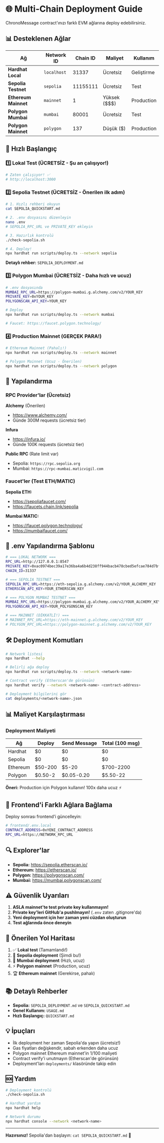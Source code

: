# 🌐 Multi-Chain Deployment Guide

ChronoMessage contract'ınızı farklı EVM ağlarına deploy edebilirsiniz.

## 📊 Desteklenen Ağlar

| Ağ | Network ID | Chain ID | Maliyet | Kullanım |
|-----|-----------|----------|---------|----------|
| **Hardhat Local** | `localhost` | 31337 | Ücretsiz | Geliştirme |
| **Sepolia Testnet** | `sepolia` | 11155111 | Ücretsiz | Test |
| **Ethereum Mainnet** | `mainnet` | 1 | Yüksek ($$$) | Production |
| **Polygon Mumbai** | `mumbai` | 80001 | Ücretsiz | Test |
| **Polygon Mainnet** | `polygon` | 137 | Düşük ($) | Production |

## 🚀 Hızlı Başlangıç

### 1️⃣ Lokal Test (ÜCRETSİZ - Şu an çalışıyor!)

```bash
# Zaten çalışıyor! ✅
# http://localhost:3000
```

### 2️⃣ Sepolia Testnet (ÜCRETSİZ - Önerilen ilk adım)

```bash
# 1. Hızlı rehberi okuyun
cat SEPOLIA_QUICKSTART.md

# 2. .env dosyasını düzenleyin
nano .env
# SEPOLIA_RPC_URL ve PRIVATE_KEY ekleyin

# 3. Hazırlık kontrolü
./check-sepolia.sh

# 4. Deploy!
npx hardhat run scripts/deploy.ts --network sepolia
```

**Detaylı rehber:** `SEPOLIA_DEPLOYMENT.md`

### 3️⃣ Polygon Mumbai (ÜCRETSİZ - Daha hızlı ve ucuz)

```bash
# .env dosyasında
MUMBAI_RPC_URL=https://polygon-mumbai.g.alchemy.com/v2/YOUR_KEY
PRIVATE_KEY=0xYOUR_KEY
POLYGONSCAN_API_KEY=YOUR_KEY

# Deploy
npx hardhat run scripts/deploy.ts --network mumbai

# Faucet: https://faucet.polygon.technology/
```

### 4️⃣ Production Mainnet (GERÇEK PARA!)

```bash
# Ethereum Mainnet (Pahalı!)
npx hardhat run scripts/deploy.ts --network mainnet

# Polygon Mainnet (Ucuz - Önerilen)
npx hardhat run scripts/deploy.ts --network polygon
```

## 🔑 Yapılandırma

### RPC Provider'lar (Ücretsiz)

**Alchemy** (Önerilen)
- https://www.alchemy.com/
- Günde 300M requests (ücretsiz tier)

**Infura**
- https://infura.io/
- Günde 100K requests (ücretsiz tier)

**Public RPC** (Rate limit var)
- Sepolia: `https://rpc.sepolia.org`
- Mumbai: `https://rpc-mumbai.maticvigil.com`

### Faucet'ler (Test ETH/MATIC)

**Sepolia ETH:**
- https://sepoliafaucet.com/
- https://faucets.chain.link/sepolia

**Mumbai MATIC:**
- https://faucet.polygon.technology/
- https://mumbaifaucet.com/

## 📝 .env Yapılandırma Şablonu

```bash
# === LOKAL NETWORK ===
RPC_URL=http://127.0.0.1:8547
PRIVATE_KEY=0xac0974bec39a17e36ba4a6b4d238ff944bacb478cbed5efcae784d7bf4f2ff80
CHAIN_ID=31337

# === SEPOLIA TESTNET ===
SEPOLIA_RPC_URL=https://eth-sepolia.g.alchemy.com/v2/YOUR_ALCHEMY_KEY
ETHERSCAN_API_KEY=YOUR_ETHERSCAN_KEY

# === POLYGON MUMBAI TESTNET ===
MUMBAI_RPC_URL=https://polygon-mumbai.g.alchemy.com/v2/YOUR_ALCHEMY_KEY
POLYGONSCAN_API_KEY=YOUR_POLYGONSCAN_KEY

# === MAINNET (DİKKATLİ!) ===
# MAINNET_RPC_URL=https://eth-mainnet.g.alchemy.com/v2/YOUR_KEY
# POLYGON_RPC_URL=https://polygon-mainnet.g.alchemy.com/v2/YOUR_KEY
```

## 🛠️ Deployment Komutları

```bash
# Network listesi
npx hardhat --help

# Belirli ağa deploy
npx hardhat run scripts/deploy.ts --network <network-name>

# Contract verify (Etherscan'de görünsün)
npx hardhat verify --network <network-name> <contract-address>

# Deployment bilgilerini gör
cat deployments/<network-name>.json
```

## 📊 Maliyet Karşılaştırması

### Deployment Maliyeti

| Ağ | Deploy | Send Message | Total (100 msg) |
|-----|--------|--------------|-----------------|
| Hardhat | $0 | $0 | $0 |
| Sepolia | $0 | $0 | $0 |
| Ethereum | $50-200 | $5-20 | $700-2200 |
| Polygon | $0.50-2 | $0.05-0.20 | $5.50-22 |

**Öneri:** Production için Polygon kullanın! 100x daha ucuz ⚡

## 🧪 Frontend'i Farklı Ağlara Bağlama

Deploy sonrası frontend'i güncelleyin:

```bash
# frontend/.env.local
CONTRACT_ADDRESS=0xYENI_CONTRACT_ADDRESS
RPC_URL=https://NETWORK_RPC_URL
```

## 🔍 Explorer'lar

- **Sepolia:** https://sepolia.etherscan.io/
- **Ethereum:** https://etherscan.io/
- **Polygon:** https://polygonscan.com/
- **Mumbai:** https://mumbai.polygonscan.com/

## ⚠️ Güvenlik Uyarıları

1. **ASLA mainnet'te test private key kullanmayın!**
2. **Private key'leri GitHub'a pushlmayın!** (`.env` zaten .gitignore'da)
3. **Yeni deployment için her zaman yeni cüzdan oluşturun**
4. **Test ağlarında önce deneyin**

## 🎯 Önerilen Yol Haritası

1. ✅ **Lokal test** (Tamamlandı!)
2. 🧪 **Sepolia deployment** (Şimdi bu!)
3. 🚀 **Mumbai deployment** (Hızlı, ucuz)
4. ⚡ **Polygon mainnet** (Production, ucuz)
5. 🏆 **Ethereum mainnet** (Gerekirse, pahalı)

## 📚 Detaylı Rehberler

- **Sepolia:** `SEPOLIA_DEPLOYMENT.md` ve `SEPOLIA_QUICKSTART.md`
- **Genel Kullanım:** `USAGE.md`
- **Hızlı Başlangıç:** `QUICKSTART.md`

## 💡 İpuçları

- İlk deployment her zaman Sepolia'da yapın (ücretsiz!)
- Gas fiyatları değişkendir, sabah erkenden daha ucuz
- Polygon mainnet Ethereum mainnet'in 1/100 maliyeti
- Contract verify'i unutmayın (Etherscan'de görünsün)
- Deployment'ları `deployments/` klasöründe takip edin

## 🆘 Yardım

```bash
# Deployment kontrolü
./check-sepolia.sh

# Hardhat yardım
npx hardhat help

# Network durumu
npx hardhat console --network <network-name>
```

---

**Hazırsınız!** Sepolia'dan başlayın: `cat SEPOLIA_QUICKSTART.md` 🚀
